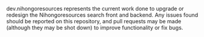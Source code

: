 dev.nihongoresources represents the current work done to upgrade or redesign the Nihongoresources search front and backend.
Any issues found should be reported on this repository, and pull requests may be made (although they may be shot down) to improve functionality or fix bugs.